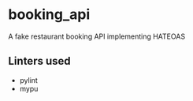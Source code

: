 # booking_api

A fake restaurant booking API implementing HATEOAS

## Linters used

- pylint
- mypu
